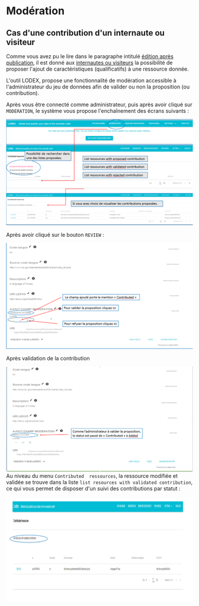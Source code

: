 # Modération

## Cas d'une contribution d'un internaute ou visiteur

Comme vous avez pu le lire dans le paragraphe intitulé [édition après publication](/EditionAprèsPublication/README.md), il est donné aux [internautes ou visiteurs](/EditionAprèsPublication/VousEtesInternaute/README.md) la possibilité de proposer l'ajout de caractéristiques \(qualificatifs\) à une ressource donnée.

L'outil LODEX, propose une fonctionnalité de modération accessible à l'administrateur du jeu de données afin de valider ou non la proposition (ou contribution).

Après vous être connecté comme administrateur, puis après avoir cliqué sur `MODERATION`, le système vous propose l'enchaînement des écrans suivants :

![Écran de modération, choix des contributions par leur statut](/assets/moderation1.png)

Après avoir cliqué sur le bouton `REVIEW` :

![Écran de validation d'une contribution](/assets/moderation2.png)

Après validation de la contribution

![Affichage du nom du contributeur](/assets/moderation3.png)
Au niveau  du menu `Contributed  ressources`, la ressource modifiée et validée se trouve dans la liste `list resources with validated contribution`, ce qui vous permet de disposer d'un suivi des contributions par statut :

![Liste des ressources avec contribution validée](/assets/moderation4.png)



